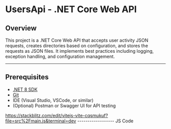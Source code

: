 # UsersApi - .NET Core Web API

## Overview

This project is a .NET Core Web API that accepts user activity JSON requests, creates directories based on configuration, and stores the requests as JSON files. It implements best practices including logging, exception handling, and configuration management.

---

## Prerequisites

- [.NET 8 SDK](https://dotnet.microsoft.com/en-us/download/dotnet/8.0)
- [Git](https://git-scm.com/downloads)
- IDE (Visual Studio, VSCode, or similar)
- (Optional) Postman or Swagger UI for API testing


https://stackblitz.com/edit/vitejs-vite-cqsmukuf?file=src%2Fmain.js&terminal=dev ------------------ JS Code 
